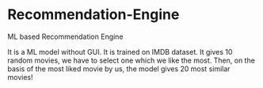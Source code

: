 # Recommendation-Engine
ML based Recommendation Engine 

It is a ML model without GUI. It is trained on IMDB dataset. It gives 10 random movies, we have to select one which we like the most.
Then, on the basis of the most liked movie by us, the model gives 20 most similar movies!
